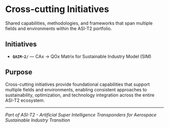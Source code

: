 # Cross-cutting Initiatives

Shared capabilities, methodologies, and frameworks that span multiple fields and environments within the ASI-T2 portfolio.

## Initiatives

- **`QAIM-2/`** — CAx → QOx Matrix for Sustainable Industry Model (SIM)

## Purpose

Cross-cutting initiatives provide foundational capabilities that support multiple fields and environments, enabling consistent approaches to sustainability, optimization, and technology integration across the entire ASI-T2 ecosystem.

---

*Part of ASI-T2 - Artificial Super Intelligence Transponders for Aerospace Sustainable Industry Transition*